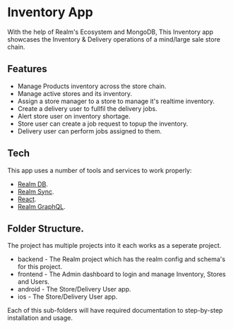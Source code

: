 # Inventory App

With the help of Realm's Ecosystem and MongoDB, This Inventory app showcases the Inventory & Delivery operations of a mind/large sale store chain. 

## Features

- Manage Products inventory across the store chain. 
- Manage active stores and its inventory.
- Assign a store manager to a store to manage it's realtime inventory.
- Create a delivery user to fullfil the delivery jobs.
- Alert store user on inventory shortage.
- Store user can create a job request to topup the inventory.
- Delivery user can perform jobs assigned to them.
## Tech

This app uses a number of tools and services to work properly:

- [Realm DB]().
- [Realm Sync]().
- [React]().
- [Realm GraphQL]().

## Folder Structure.

The project has multiple projects into it each works as a seperate project.

 - backend - The Realm project which has the realm config and schema's for this project.
 - frontend - The Admin dashboard to login and manage Inventory, Stores and Users.
 - android - The Store/Delivery User app.
 - ios - The Store/Delivery User app.
 
Each of this sub-folders will have required documentation to step-by-step installation and usage.